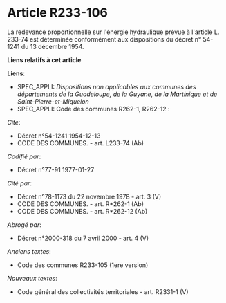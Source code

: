 # Article R233-106

La redevance proportionnelle sur l'énergie hydraulique prévue à l'article L. 233-74 est déterminée conformément aux
dispositions du décret n° 54-1241 du 13 décembre 1954.

**Liens relatifs à cet article**

**Liens**:

  - SPEC_APPLI: *Dispositions non applicables aux communes des départements de la Guadeloupe, de la Guyane, de la Martinique et de Saint-Pierre-et-Miquelon*
  - SPEC_APPLI: Code des communes R262-1, R262-12 :

_Cite_:

  - Décret n°54-1241 1954-12-13
  - CODE DES COMMUNES. - art. L233-74 (Ab)

_Codifié par_:

  - Décret n°77-91 1977-01-27

_Cité par_:

  - Décret n°78-1173 du 22 novembre 1978 - art. 3 (V)
  - CODE DES COMMUNES. - art. R*262-1 (Ab)
  - CODE DES COMMUNES. - art. R*262-12 (Ab)

_Abrogé par_:

  - Décret n°2000-318 du 7 avril 2000 - art. 4 (V)

_Anciens textes_:

  - Code des communes R233-105 (1ere version)

_Nouveaux textes_:

  - Code général des collectivités territoriales - art. R2331-1 (V)
